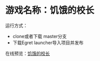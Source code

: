 # 游戏名称：饥饿的校长

运行方式：
* clone或者下载 master分支
* 下载Egret launcher导入项目并发布

在线预览：<a href="https://jakeychen1994.github.io/hungry-schoolmaster/" target="_blank">饥饿的校长</a>

